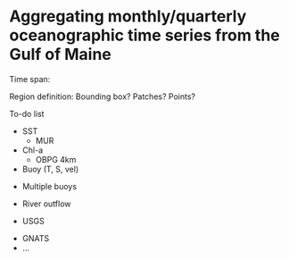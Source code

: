 # Aggregating monthly/quarterly oceanographic time series from the Gulf of Maine

Time span:

Region definition:
  Bounding box?
  Patches?
  Points?

To-do list
 - SST
   + MUR
 - Chl-a
   + OBPG 4km
 - Buoy (T, S, vel)
  + Multiple buoys
 - River outflow
  + USGS
 - GNATS
 - ...

